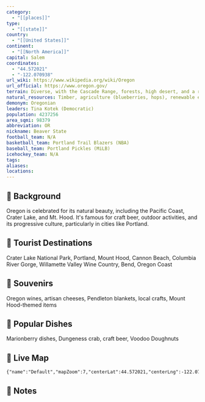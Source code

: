 ```yaml
---
category:
  - "[[places]]"
type:
  - "[[state]]"
country:
  - "[[United States]]"
continent:
  - "[[North America]]"
capital: Salem
coordinates:
  - "44.572021"
  - "-122.070938"
url_wiki: https://www.wikipedia.org/wiki/Oregon
url_official: https://www.oregon.gov/
terrain: Diverse, with the Cascade Range, forests, high desert, and a rugged coastline.
natural_resources: Timber, agriculture (blueberries, hops), renewable energy sources, fisheries, water resources
demonym: Oregonian
leaders: Tina Kotek (Democratic)
population: 4237256
area_sqmi: 98379
abbreviation: OR
nickname: Beaver State
football_team: N/A
basketball_team: Portland Trail Blazers (NBA)
baseball_team: Portland Pickles (MiLB)
icehockey_team: N/A
tags: 
aliases: 
locations:
---
```

## 🌱 Background
Oregon is celebrated for its natural beauty, including the Pacific Coast, Crater Lake, and Mt. Hood. It's famous for craft beer, outdoor activities, and its progressive culture, particularly in cities like Portland.

## 📌 Tourist Destinations
Crater Lake National Park, Portland, Mount Hood, Cannon Beach, Columbia River Gorge, Willamette Valley Wine Country, Bend, Oregon Coast

## 🎁 Souvenirs
Oregon wines, artisan cheeses, Pendleton blankets, local crafts, Mount Hood-themed items

## 🍲 Popular Dishes
Marionberry dishes, Dungeness crab, craft beer, Voodoo Doughnuts

## 📡 Live Map
```mapview
{"name":"Default","mapZoom":7,"centerLat":44.572021,"centerLng":-122.070938,"query":"","chosenMapSource":0}
```

## 📒 Notes

